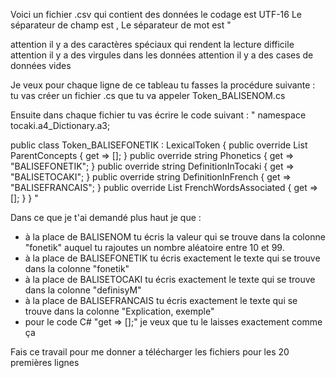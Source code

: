Voici un fichier .csv qui contient des données
le codage est UTF-16
Le séparateur de champ est ,
Le séparateur de mot est "

attention il y a des caractères spéciaux qui rendent la lecture difficile
attention il y a des virgules dans les données
attention il y a des cases de données vides

Je veux pour chaque ligne de ce tableau tu fasses la procédure suivante :
tu vas créer un fichier .cs que tu va appeler Token_BALISENOM.cs

Ensuite dans chaque fichier tu vas écrire le code suivant :
"
namespace tocaki.a4_Dictionary.a3;

public class Token_BALISEFONETIK : LexicalToken {
    public override List<Type> ParentConcepts { get => []; }
    public override string Phonetics { get => "BALISEFONETIK"; }
    public override string DefinitionInTocaki { get => "BALISETOCAKI"; }
    public override string DefinitionInFrench { get => "BALISEFRANCAIS"; }
    public override List<string> FrenchWordsAssociated { get => []; }
}
"

Dans ce que je t'ai demandé plus haut je que :
- à la place de BALISENOM tu écris la valeur qui se trouve dans la colonne "fonetik" auquel tu rajoutes un nombre aléatoire entre 10 et 99.
- à la place de BALISEFONETIK tu écris exactement le texte qui se trouve dans la colonne "fonetik"
- à la place de BALISETOCAKI tu écris exactement le texte qui se trouve dans la colonne "definisyM"
- à la place de BALISEFRANCAIS tu écris exactement le texte qui se trouve dans la colonne "Explication, exemple"
- pour le code C# "get => [];" je veux que tu le laisses exactement comme ça

Fais ce travail pour me donner a télécharger les fichiers pour les 20 premières lignes